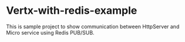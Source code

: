 # Vertx-with-redis-example

This is sample project to show communication between HttpServer and Micro service using Redis PUB/SUB.

